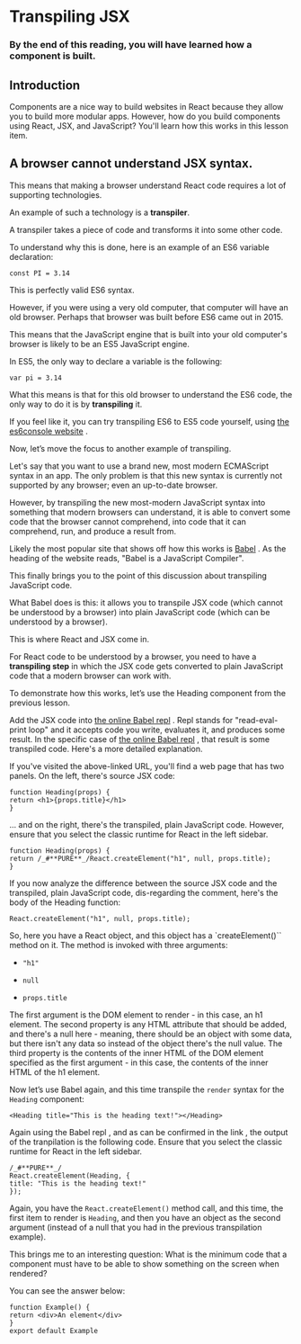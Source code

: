 # Transpiling JSX

### By the end of this reading, you will have learned how a component is built.

## Introduction

Components are a nice way to build websites in React because they allow you to build more modular apps. However, how do you build components using React, JSX, and JavaScript? You'll learn how this works in this lesson item.

## A browser cannot understand JSX syntax.

This means that making a browser understand React code requires a lot of supporting technologies.

An example of such a technology is a **transpiler**.

A transpiler takes a piece of code and transforms it into some other code.

To understand why this is done, here is an example of an ES6 variable declaration:

```
const PI = 3.14
```

This is perfectly valid ES6 syntax.

However, if you were using a very old computer, that computer will have an old browser. Perhaps that browser was built before ES6 came out in 2015.

This means that the JavaScript engine that is built into your old computer's browser is likely to be an ES5 JavaScript engine.

In ES5, the only way to declare a variable is the following:

```
var pi = 3.14
```

What this means is that for this old browser to understand the ES6 code, the only way to do it is by **transpiling** it.

If you feel like it, you can try transpiling ES6 to ES5 code yourself, using
[the es6console website](https://es6console.com/)
.

Now, let’s move the focus to another example of transpiling.

Let's say that you want to use a brand new, most modern ECMAScript syntax in an app. The only problem is that this new syntax is currently not supported by any browser; even an up-to-date browser.

However, by transpiling the new most-modern JavaScript syntax into something that modern browsers can understand, it is able to convert some code that the browser cannot comprehend, into code that it can comprehend, run, and produce a result from.

Likely the most popular site that shows off how this works is
[Babel](https://babeljs.io/)
. As the heading of the website reads, "Babel is a JavaScript Compiler".

This finally brings you to the point of this discussion about transpiling JavaScript code.

What Babel does is this: it allows you to transpile JSX code (which cannot be understood by a browser) into plain JavaScript code (which can be understood by a browser).

This is where React and JSX come in.

For React code to be understood by a browser, you need to have a **transpiling step** in which the JSX code gets converted to plain JavaScript code that a modern browser can work with.

To demonstrate how this works, let’s use the Heading component from the previous lesson.

Add the JSX code into
[the online Babel repl](https://babeljs.io/repl#?browsers=defaults%2C%20not%20ie%2011%2C%20not%20ie_mob%2011&build=&builtIns=false&corejs=3.21&spec=false&loose=false&code_lz=GYVwdgxgLglg9mABACQKYEMAmMwHMAUADgE5yEDOAlIgN4BQijixqUIxSAPABYCMAfDRJlyAOlhQANqgC-nAPR9-dGUA&debug=false&forceAllTransforms=false&modules=false&shippedProposals=false&circleciRepo=&evaluate=false&fileSize=false&timeTravel=false&sourceType=module&lineWrap=true&presets=env%2Creact%2Cstage-2&prettier=false&targets=&version=7.22.20&externalPlugins=&assumptions=%7B%7D)
. Repl stands for "read-eval-print loop" and it accepts code you write, evaluates it, and produces some result. In the specific case of
[the online Babel repl](https://babeljs.io/repl#?browsers=defaults%2C%20not%20ie%2011%2C%20not%20ie_mob%2011&build=&builtIns=false&corejs=3.21&spec=false&loose=false&code_lz=GYVwdgxgLglg9mABACQKYEMAmMwHMAUADgE5yEDOAlIgN4BQijixqUIxSAPABYCMAfDRJlyAOlhQANqgC-nAPR9-dGUA&debug=false&forceAllTransforms=false&modules=false&shippedProposals=false&circleciRepo=&evaluate=false&fileSize=false&timeTravel=false&sourceType=module&lineWrap=true&presets=env%2Creact%2Cstage-2&prettier=false&targets=&version=7.22.20&externalPlugins=&assumptions=%7B%7D)
, that result is some transpiled code. Here's a more detailed explanation.

If you've visited the above-linked URL, you'll find a web page that has two panels. On the left, there's source JSX code:

```
function Heading(props) {
return <h1>{props.title}</h1>
}
```

... and on the right, there's the transpiled, plain JavaScript code. However, ensure that you select the classic runtime for React in the left sidebar.

```
function Heading(props) {
return /_#**PURE**_/React.createElement("h1", null, props.title);
}
```

If you now analyze the difference between the source JSX code and the transpiled, plain JavaScript code, dis-regarding the comment, here's the body of the Heading function:

```
React.createElement("h1", null, props.title);
```

So, here you have a React object, and this object has a `createElement()`` method on it. The method is invoked with three arguments:

- `"h1"`

- `null`

- `props.title`

The first argument is the DOM element to render - in this case, an h1 element. The second property is any HTML attribute that should be added, and there's a null here - meaning, there should be an object with some data, but there isn't any data so instead of the object there's the null value. The third property is the contents of the inner HTML of the DOM element specified as the first argument - in this case, the contents of the inner HTML of the h1 element.

Now let’s use Babel again, and this time transpile the `render` syntax for the `Heading` component:

```
<Heading title="This is the heading text!"></Heading>
```

Again using
the Babel repl
, and as can be confirmed in
the link
, the output of the tranpilation is the following code. Ensure that you select the classic runtime for React in the left sidebar.

```
/_#**PURE**_/
React.createElement(Heading, {
title: "This is the heading text!"
});
```

Again, you have the `React.createElement()` method call, and this time, the first item to render is `Heading`, and then you have an object as the second argument (instead of a null that you had in the previous transpilation example).

This brings me to an interesting question: What is the minimum code that a component must have to be able to show something on the screen when rendered?

You can see the answer below:

```
function Example() {
return <div>An element</div>
}
export default Example
```
